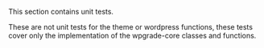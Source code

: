 This section contains unit tests.

These are not unit tests for the theme or wordpress functions, these tests
cover only the implementation of the wpgrade-core classes and functions.
